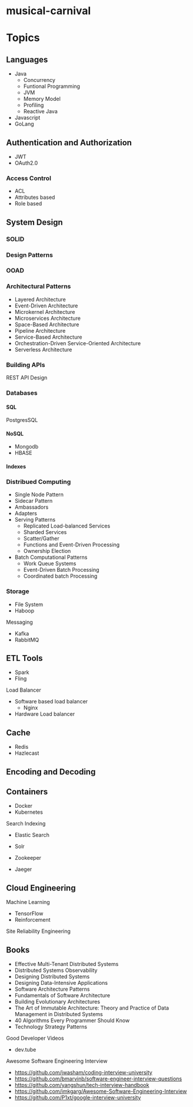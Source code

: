 # musical-carnival

# Topics

## Languages
- Java
  - Concurrency
  - Funtional Programming
  - JVM
  - Memory Model
  - Profiling
  - Reactive Java
- Javascript
- GoLang

## Authentication and Authorization
- JWT
- OAuth2.0
### Access Control
- ACL
- Attributes based
- Role based

## System Design
### SOLID
### Design Patterns
### OOAD

### Architectural Patterns
- Layered Architecture
- Event-Driven Architecture
- Microkernel Architecture
- Microservices Architecture
- Space-Based Architecture
- Pipeline Architecture
- Service-Based Architecture
- Orchestration-Driven Service-Oriented Architecture
- Serverless Architecture

### Building APIs
REST
API Design

### Databases
#### SQL
  PostgresSQL
#### NoSQL
- Mongodb
- HBASE
#### Indexes

### Distribued Computing
- Single Node Pattern
- Sidecar Pattern
- Ambassadors
- Adapters
- Serving Patterns
  - Replicated Load-balanced Services
  - Sharded Services
  - Scatter/Gather
  - Functions and Event-Driven Processing
  - Ownership Election
- Batch Computational Patterns
  - Work Queue Systems
  - Event-Driven Batch Processing
  - Coordinated batch Processing

### Storage
- File System
- Haboop

Messaging
- Kafka
- RabbitMQ

## ETL Tools
- Spark
- Fling

Load Balancer
- Software based load balancer
  - Nginx
- Hardware Load balancer

## Cache
- Redis
- Hazlecast

## Encoding and Decoding

## Containers
- Docker
- Kubernetes

Search Indexing
- Elastic Search
- Solr

- Zookeeper
- Jaeger

Cloud Engineering
- 

Machine Learning
- TensorFlow
- Reinforcement

Site Reliability Engineering

## Books
- Effective Multi-Tenant Distributed Systems
- Distributed Systems Observability
- Designing Distributed Systems
- Designing Data-Intensive Applications
- Software Architecture Patterns
- Fundamentals of Software Architecture
- Building Evolutionary Architectures
- The Art of Immutable Architecture: Theory and Practice of Data Management in Distributed Systems
- 40 Algorithms Every Programmer Should Know
- Technology Strategy Patterns

Good Developer Videos
- dev.tube

Awesome Software Engineering Interview
- https://github.com/jwasham/coding-interview-university
- https://github.com/bmarvinb/software-engineer-interview-questions
- https://github.com/yangshun/tech-interview-handbook
- https://github.com/imkgarg/Awesome-Software-Engineering-Interview
- https://github.com/P1xt/google-interview-university


